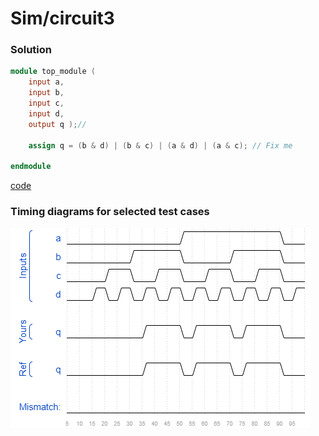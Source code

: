 # Sim/circuit3
### Solution
```Verilog
module top_module (
    input a,
    input b,
    input c,
    input d,
    output q );//

    assign q = (b & d) | (b & c) | (a & d) | (a & c); // Fix me

endmodule
```
[code](./166.v)

### Timing diagrams for selected test cases
![result](./result.png)